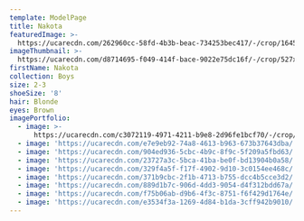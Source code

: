 ```yaml
---
template: ModelPage
title: Nakota
featuredImage: >-
  https://ucarecdn.com/262960cc-58fd-4b3b-beac-734253bec417/-/crop/1645x1057/5,11/-/preview/
imageThumbnail: >-
  https://ucarecdn.com/d8714695-f049-414f-bace-9022e75dc16f/-/crop/527x716/705,41/-/preview/
firstName: Nakota
collection: Boys
size: 2-3
shoeSize: '8'
hair: Blonde
eyes: Brown
imagePortfolio:
  - image: >-
      https://ucarecdn.com/c3072119-4971-4211-b9e8-2d96fe1bcf70/-/crop/1379x1092/271,0/-/preview/
  - image: 'https://ucarecdn.com/e7e9eb92-74a8-4613-b963-673b37643dba/'
  - image: 'https://ucarecdn.com/904ed936-5cbc-4b9c-8f9c-5f209a5fbd63/'
  - image: 'https://ucarecdn.com/23727a3c-5bca-41ba-be0f-bd13904b0a58/'
  - image: 'https://ucarecdn.com/329f4a5f-f17f-4902-9d10-3c0154ee468c/'
  - image: 'https://ucarecdn.com/371b9cbc-2f1b-4713-b755-dcc4b5cce3d2/'
  - image: 'https://ucarecdn.com/889d1b7c-906d-4dd3-9054-d4f312bdd67a/'
  - image: 'https://ucarecdn.com/f75b06ab-d9b6-4f3c-8751-f6f429d1764e/'
  - image: 'https://ucarecdn.com/e3534f3a-1269-4d84-b1da-3cff942b9010/'
---
```


